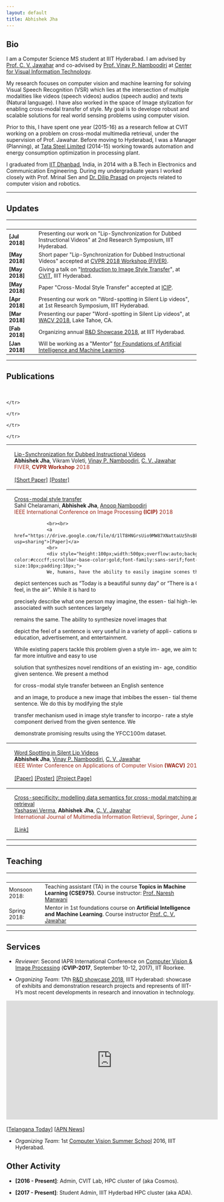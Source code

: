 ```yaml
---
layout: default
title: Abhishek Jha
---
```




## Bio

I am a Computer Science MS student at IIIT Hyderabad. I am advised by [Prof. C. V. Jawahar](http://faculty.iiit.ac.in/~jawahar/) and co-advised by [Prof. Vinay P. Namboodiri](https://www.cse.iitk.ac.in/users/vinaypn/) at [Center for Visual Information Technology](http://cvit.iiit.ac.in/).

My research focuses on computer vision and machine learning for solving Visual Speech Recognition (VSR) which lies at the intersection of multiple modalities like videos (speech videos) audios (speech audio) and texts (Natural language).  I have also worked in the space of Image stylization for enabling cross-modal transfer of style. My goal is to develope robust and scalable solutions for real world sensing problems using computer vision.


Prior to this, I have spent one year (2015-16) as a research fellow at CVIT working on a problem on cross-modal multimedia retrieval, under the supervision of Prof. Jawahar. Before moving to Hyderabad, I was a Manager (Planning), at [Tata Steel Limited](http://tatasteel.com/) (2014-15) working towards automation and energy consumption optimization in processing plant.

I graduated from [IIT Dhanbad](http://iitism.ac.in), India, in 2014 with a B.Tech in Electronics and Communication Engineering. During my undergraduate years I worked closely with Prof. Mrinal Sen and [Dr. Dilip Prasad](https://sites.google.com/site/dilipprasad/) on projects related to computer vision and robotics.

***

## Updates

&nbsp;&nbsp;&nbsp;&nbsp;&nbsp;&nbsp;&nbsp;&nbsp;&nbsp;&nbsp;&nbsp;&nbsp;&nbsp;&nbsp;|&nbsp;
-----|-----
 **\[Jul 2018\]** | Presenting our work on "Lip-Synchronization for Dubbed Instructional Videos" at 2nd Research Symposium, IIIT Hyderabad.
**\[May 2018\]** | Short paper "Lip-Synchronization for Dubbed Instructional Videos" accepted at [CVPR 2018 Workshop (FIVER)](http://fiver.eecs.umich.edu/).
**\[May 2018\]** | Giving a talk on "[Introduction to Image Style Transfer](/data/intro_to_photorealistic_Image_stylization.pdf)", at [CVIT](http://cvit.iiit.ac.in), IIIT Hyderabad.
**\[May 2018\]** | Paper "Cross-Modal Style Transfer" accepted at [ICIP](https://2018.ieeeicip.org/).
**\[Apr 2018\]** | Presenting our work on "Word-spotting in Silent Lip videos", at 1st Research Symposium, IIIT Hyderabad.
**\[Mar 2018\]** | Presenting our paper "Word-spotting in Silent Lip videos", at [WACV 2018](http://wacv18.wacv.net/), Lake Tahoe, CA.
**\[Fab 2018\]** | Organizing annual [R&D Showcase 2018](https://iiit.ac.in/randd/), at IIIT Hyderabad.
**\[Jan 2018\]** | Will be working as a "Mentor" [for Foundations of Artificial Intelligence and Machine Learning](https://www.talentsprint.com/aiml.dpl).



***

## Publications

&nbsp;


<!---
1. Abhishek Jha, Vikram Voleti, Vinay Namboodiri and C.V. Jawahar, ”Lip-Synchronization for Dubbed Instructional Videos”, Fine-grained Instructional Video Understanding, CVPR Workshop 2018. \[[Paper](http://fiver.eecs.umich.edu/abstracts/CVPRW_2018_FIVER_A_Jha.pdf)\] \[[Poster](https://drive.google.com/file/d/19eTyXoDtKo_txxRRylg0mM9oQS7iKVaQ/view?usp=sharing)\]


2. Sahil Chelaramani, Abhishek Jha and Anoop Namboodiri, ”Cross-modal style transfer”, 25th IEEE International Conference on Image Processing (ICIP) 2018. \[[Paper](https://drive.google.com/file/d/1lT8HNGrsUio9MW87XNattaUz5hsBkXYO/view?usp=sharing)\]


3. Abhishek  Jha,  Vinay  Namboodiri  and  C.V.  Jawahar,  ”Word  Spotting  in  Silent  Lip  Videos”,  IEEE  Winter
Conference on Applications of Computer Vision (WACV) 2018. \[[Paper](https://cvit.iiit.ac.in/images/ConferencePapers/2018/Word-Spotting-in-Silent-Lip-Videos.pdf)\] \[[Poster](https://drive.google.com/file/d/1XAE6gRhy2terH2DOmg87uEzpXzSDZgTk/view?usp=sharing)\] \[[Project page](https://cvit.iiit.ac.in/research/projects/cvit-projects/lip-word-spotting)\]


4. Yashaswi Verma, Abhishek Jha, C.V. Jawahar, ”Cross-specificity:  modelling data semantics for cross-modal
matching and retrieval”, International Journal of Multimedia Information Retrieval, Springer, June 2018. \[[Link](https://link.springer.com/article/10.1007/s13735-017-0138-7)\]
-->



<table width="100%" align="center" border="0" cellspacing="0" cellpadding="20" style="border-style: none ">

<tbody>
	<tr>
		<td width="35%"><img src="/images/cvpr_w_2018.png" alt="Visual_dub" width="250" style="border-style: none"></td>
		<td width="65%" valign="top">
			<p>
				<a href="http://fiver.eecs.umich.edu/abstracts/CVPRW_2018_FIVER_A_Jha.pdf">Lip-Synchronization for Dubbed Instructional Videos</a> <br>
				<strong>Abhishek Jha</strong>,
				Vikram Voleti,
				<a href="https://www.cse.iitk.ac.in/users/vinaypn/">Vinay P. Namboodiri</a>,
				<a href="http://faculty.iiit.ac.in/~jawahar/">C. V. Jawahar</a> <br>
			<span style="color:#9A2617;">FIVER, <strong>CVPR Workshop</strong> 2018</span>
				<br><br>
				<a href="http://fiver.eecs.umich.edu/abstracts/CVPRW_2018_FIVER_A_Jha.pdf">[Short Paper]</a> <a href="https://drive.google.com/file/d/19eTyXoDtKo_txxRRylg0mM9oQS7iKVaQ/view?usp=sharing">[Poster]</a>
			</p>
		</td>
		
	</tr>		
</tbody>



<tbody>
	<tr>
		<td width="35%"><img src="/images/icip_2018_3.png" alt="Visual_dub" width="250" style="border-style: none"></td>
		<td width="65%" valign="top">
			<p>
				<a href="https://drive.google.com/file/d/1lT8HNGrsUio9MW87XNattaUz5hsBkXYO/view?usp=sharing">Cross-modal style transfer</a> <br>
				Sahil Chelaramani,
				<strong>Abhishek Jha</strong>,
				<a href="https://faculty.iiit.ac.in/~anoop/">Anoop Namboodiri</a><br>
			<span style="color:#9A2617;">IEEE International Conference on Image Processing <strong>(ICIP)</strong> 2018</span>
				
				<br><br>
				<a href="https://drive.google.com/file/d/1lT8HNGrsUio9MW87XNattaUz5hsBkXYO/view?usp=sharing">[Paper]</a>
				<br>
				<div style="height:100px;width:500px;overflow:auto;background-color:#ccccff;scrollbar-base-color:gold;font-family:sans-serif;font-size:10px;padding:10px;">
				We, humans, have the ability to easily imagine scenes that
depict sentences such as “Today is a beautiful sunny day” or
“There is a Christmas feel, in the air”. While it is hard to

precisely describe what one person may imagine, the essen-
tial high-level themes associated with such sentences largely

remains the same. The ability to synthesize novel images that

depict the feel of a sentence is very useful in a variety of appli-
cations such as education, advertisement, and entertainment.

While existing papers tackle this problem given a style im-
age, we aim to provide a far more intuitive and easy to use

solution that synthesizes novel renditions of an existing im-
age, conditioned on a given sentence. We present a method

for cross-modal style transfer between an English sentence

and an image, to produce a new image that imbibes the essen-
tial theme of the sentence. We do this by modifying the style

transfer mechanism used in image style transfer to incorpo-
rate a style component derived from the given sentence. We

demonstrate promising results using the YFCC100m dataset.
</div>
			</p>
		</td>
		
	</tr>		
</tbody>







<tbody>
	<tr>
		<td width="35%"><img src="/images/wacv_2018.png" alt="Visual_dub" width="250" style="border-style: none"></td>
		<td width="65%" valign="top">
			<p>
				<a href="https://cvit.iiit.ac.in/images/ConferencePapers/2018/Word-Spotting-in-Silent-Lip-Videos.pdf">Word Spotting in Silent Lip Videos</a> <br>
				<strong>Abhishek Jha</strong>,
				<a href="https://www.cse.iitk.ac.in/users/vinaypn/">Vinay P. Namboodiri</a>,
				<a href="http://faculty.iiit.ac.in/~jawahar/">C. V. Jawahar</a> <br>
			<span style="color:#9A2617;">IEEE  Winter Conference on Applications of Computer Vision <strong>(WACV)</strong> 2018</span>
				<br><br>
				<a href="https://cvit.iiit.ac.in/images/ConferencePapers/2018/Word-Spotting-in-Silent-Lip-Videos.pdf">[Paper]</a> <a href="https://drive.google.com/file/d/1XAE6gRhy2terH2DOmg87uEzpXzSDZgTk/view?usp=sharing">[Poster]</a> <a href="https://cvit.iiit.ac.in/research/projects/cvit-projects/lip-word-spotting">[Project Page]</a>
			</p>
		</td>
		
	</tr>		
</tbody>


<tbody>
	<tr>
		<td width="35%"><img src="/images/IJMIR_2018.png" alt="Visual_dub" width="250" style="border-style: none"></td>
		<td width="65%" valign="top">
			<p>
				<a href="https://link.springer.com/article/10.1007/s13735-017-0138-7">Cross-specificity:  modelling data semantics for cross-modal
matching and retrieval</a> <br>
				<a href="https://sites.google.com/view/yashaswiverma/">Yashaswi Verma</a>,
				<strong>Abhishek Jha</strong>,
				<a href="http://faculty.iiit.ac.in/~jawahar/">C. V. Jawahar</a> <br>
			<span style="color:#9A2617;">International Journal of Multimedia Information Retrieval, Springer, June 2018</span>
				<br><br>
				<a href="https://link.springer.com/article/10.1007/s13735-017-0138-7">[Link]</a>
			</p>
		</td>
		
	</tr>		
</tbody>






</table>



***

## Teaching

&nbsp;&nbsp;&nbsp;&nbsp;&nbsp;&nbsp;&nbsp;&nbsp;&nbsp;&nbsp;&nbsp;&nbsp;&nbsp;&nbsp;&nbsp;|&nbsp;
-----|-----
Monsoon 2018: | Teaching assistant (TA) in the course **Topics in Machine Learning (CSE975)**. Course instructor: [Prof. Naresh Manwani](https://sites.google.com/site/nareshmanwani/home)
Spring 2018: | Mentor in 1st foundations course on **Artificial Intelligence and Machine Learning**. Course instructor [Prof. C. V. Jawahar](http://faculty.iiit.ac.in/~jawahar/)



***

## Services

- *Reviewer*: Second IAPR International Conference on [Computer Vision & Image Processing](https://www.iitr.ac.in/cvip2017/) (**CVIP-2017**, September 10-12, 2017), IIT Roorkee.

- *Organizing Team*:  17th [R&D showcase 2018](http://iiit.ac.in/randd/), IIIT Hyderabad: showcase of exhibits and demonstration research projects and represents of IIIT-H’s most recent developments in research and innovation in technology.

<iframe width="560" height="315" src="https://www.youtube.com/embed/kj_P-it-ATE" frameborder="0" allow="autoplay; encrypted-media" allowfullscreen></iframe>

\[[Telangana Today](https://telanganatoday.com/iiit-hyderabad-to-organise-rd-showcase-2018-from-feb-24)\] \[[APN News](https://www.apnnews.com/iiit-hyderabad-celebrates-17th-convocation/)\]

- *Organizing Team*: 1st [Computer Vision Summer School](http://cvit.iiit.ac.in/summerschoolseries/) 2016, IIIT Hyderabad.

<!--- - *Volunteer*: Technical Exhibition 2015, Jamshedpur, Tata Steel.

- *Web Developer & Proceedings*: IEEE International Conference on Microwave and Photonics (**ICMAP**) 2013, [IIT Dhanbad](https://www.iitism.ac.in/).
 -->


## Other Activity

- **[2016 - Present]**: Admin,  CVIT Lab, HPC cluster of  (aka Cosmos).

- **[2017 - Present]**: Student Admin, IIIT Hyderbad HPC cluster (aka ADA).

<!--- - **[2012 - 2013]**: Secretary, IEEE-Student branch, IIT(ISM) Dhanbad.

- **[2010 - 2012]**: Teacher, [Kartavya](http://www.kartavya.org/) , IIT(ISM) Dhanbad, an NGO for providing free and high quality education to underprivileged children living in slums and villages in india.

 -->















<!---
## Typography

# This is a [**link**](http://google.com). Something *italics* and something **bold**.

Here is a table

Year | Award | Category
-----|-------|--------
2014 | Emmy  | Won Outstanding Lead Actor in a miniseries or a movie
2015 | BAFTA | Nominated for Best Leading Actor for Sherlock
2014 | Satellite | Won Best Actor miniseries or television film

Here is a horizontal rule

---

Here is a blockquote

> To a great mind, nothing is little

## References

* Foo Bar: Head of Department, Placeholder Names, Lorem
* John Doe: Associate Professor, Department of Computer Science, Ipsum
-->
